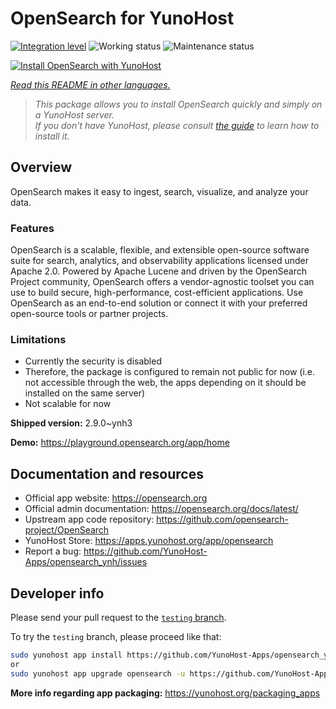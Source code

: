 <!--
N.B.: This README was automatically generated by <https://github.com/YunoHost/apps/tree/master/tools/readme_generator>
It shall NOT be edited by hand.
-->

# OpenSearch for YunoHost

[![Integration level](https://dash.yunohost.org/integration/opensearch.svg)](https://ci-apps.yunohost.org/ci/apps/opensearch/) ![Working status](https://ci-apps.yunohost.org/ci/badges/opensearch.status.svg) ![Maintenance status](https://ci-apps.yunohost.org/ci/badges/opensearch.maintain.svg)

[![Install OpenSearch with YunoHost](https://install-app.yunohost.org/install-with-yunohost.svg)](https://install-app.yunohost.org/?app=opensearch)

*[Read this README in other languages.](./ALL_README.md)*

> *This package allows you to install OpenSearch quickly and simply on a YunoHost server.*  
> *If you don't have YunoHost, please consult [the guide](https://yunohost.org/install) to learn how to install it.*

## Overview

OpenSearch makes it easy to ingest, search, visualize, and analyze your data.

### Features

OpenSearch is a scalable, flexible, and extensible open-source software suite for search, analytics, and observability applications licensed under Apache 2.0. Powered by Apache Lucene and driven by the OpenSearch Project community, OpenSearch offers a vendor-agnostic toolset you can use to build secure, high-performance, cost-efficient applications. Use OpenSearch as an end-to-end solution or connect it with your preferred open-source tools or partner projects.

### Limitations

- Currently the security is disabled
- Therefore, the package is configured to remain not public for now (i.e. not accessible through the web, the apps depending on it should be installed on the same server)
- Not scalable for now


**Shipped version:** 2.9.0~ynh3

**Demo:** <https://playground.opensearch.org/app/home>
## Documentation and resources

- Official app website: <https://opensearch.org>
- Official admin documentation: <https://opensearch.org/docs/latest/>
- Upstream app code repository: <https://github.com/opensearch-project/OpenSearch>
- YunoHost Store: <https://apps.yunohost.org/app/opensearch>
- Report a bug: <https://github.com/YunoHost-Apps/opensearch_ynh/issues>

## Developer info

Please send your pull request to the [`testing` branch](https://github.com/YunoHost-Apps/opensearch_ynh/tree/testing).

To try the `testing` branch, please proceed like that:

```bash
sudo yunohost app install https://github.com/YunoHost-Apps/opensearch_ynh/tree/testing --debug
or
sudo yunohost app upgrade opensearch -u https://github.com/YunoHost-Apps/opensearch_ynh/tree/testing --debug
```

**More info regarding app packaging:** <https://yunohost.org/packaging_apps>
